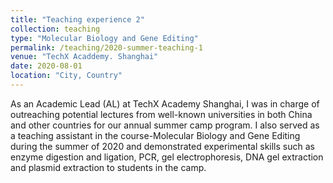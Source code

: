 ```yaml
---
title: "Teaching experience 2"
collection: teaching
type: "Molecular Biology and Gene Editing"
permalink: /teaching/2020-summer-teaching-1
venue: "TechX Acaddemy. Shanghai"
date: 2020-08-01
location: "City, Country"
---
```

As an Academic Lead (AL) at TechX Academy Shanghai, I was in charge of outreaching potential lectures from well-known universities in both China and other countries for our annual summer camp program. I also served as a teaching assistant in the course-Molecular Biology and Gene Editing during the summer of 2020 and demonstrated experimental skills such as enzyme digestion and ligation, PCR, gel electrophoresis, DNA gel extraction and plasmid extraction to students in the camp.

